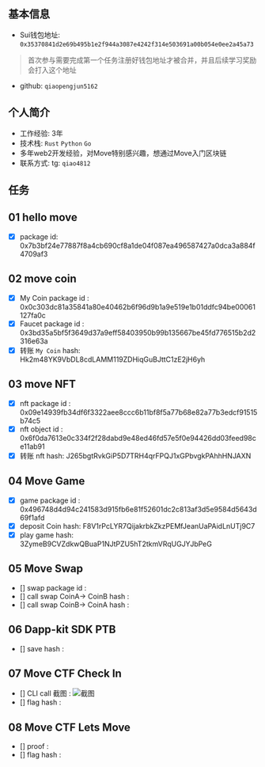 ## 基本信息

- Sui钱包地址: `0x35370841d2e69b495b1e2f944a3087e4242f314e503691a00b054e0ee2a45a73`

> 首次参与需要完成第一个任务注册好钱包地址才被合并，并且后续学习奖励会打入这个地址

- github: `qiaopengjun5162`

## 个人简介

- 工作经验: 3年
- 技术栈: `Rust` `Python` `Go`
- 多年web2开发经验，对Move特别感兴趣，想通过Move入门区块链
- 联系方式: tg: `qiao4812`

## 任务

## 01 hello move  

- [x] package id: 0x7b3bf24e77887f8a4cb690cf8a1de04f087ea496587427a0dca3a884f4709af3

## 02 move coin

- [x] My Coin package id : 0x0c303dc81a35841a80e40462b6f96d9b1a9e519e1b01ddfc94be00061127fa0c
- [x] Faucet package id : 0x3bd35a5bf5f3649d37a9eff58403950b99b135667be45fd776515b2d2316e63a
- [x] 转账 `My Coin` hash: Hk2m48YK9VbDL8cdLAMM119ZDHiqGuBJttC1zE2jH6yh

## 03 move NFT

- [x] nft package id : 0x09e14939fb34df6f3322aee8ccc6b11bf8f5a77b68e82a77b3edcf91515b74c5
- [x] nft object id : 0x6f0da7613e0c334f2f28dabd9e48ed46fd57e5f0e94426dd03feed98ce11ab91
- [x] 转账 nft  hash: J265bgtRvkGiP5D7TRH4qrFPQJ1xGPbvgkPAhhHNJAXN

## 04 Move Game

- [x] game package id : 0x496748d4d94c241583d915fb6e81f52601dc2c813af3d5e9584d5643d69f1afd
- [x] deposit Coin hash: F8V1rPcLYR7QijakrbkZkzPEMfJeanUaPAidLnUTj9C7
- [x] play game hash: 3ZymeB9CVZdkwQBuaP1NJtPZU5hT2tkmVRqUGJYJbPeG

## 05 Move Swap

- [] swap package id :
- [] call swap CoinA-> CoinB  hash :
- [] call swap CoinB-> CoinA  hash :

## 06 Dapp-kit SDK PTB

- [] save hash :

## 07 Move CTF Check In

- [] CLI call 截图 : ![截图](./images/你的图片地址)
- [] flag hash :

## 08 Move CTF Lets Move

- [] proof :
- [] flag hash :

